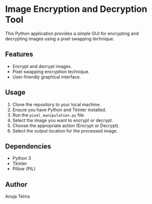 # Image Encryption and Decryption Tool

This Python application provides a simple GUI for encrypting and decrypting images using a pixel swapping technique.

## Features

- Encrypt and decrypt images.
- Pixel swapping encryption technique.
- User-friendly graphical interface.

## Usage

1. Clone the repository to your local machine.
2. Ensure you have Python and Tkinter installed.
3. Run the `pixel_manipulation.py` file.
4. Select the image you want to encrypt or decrypt.
5. Choose the appropriate action (Encrypt or Decrypt).
6. Select the output location for the processed image.

## Dependencies

- Python 3
- Tkinter
- Pillow (PIL)

## Author

Anuja Tehra
